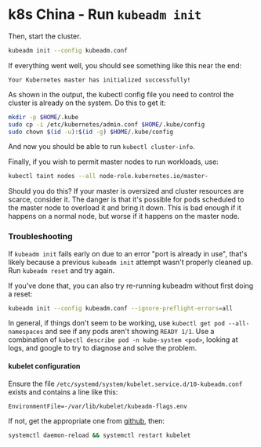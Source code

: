 # k8s China - Run `kubeadm init`

Then, start the cluster.

```bash
kubeadm init --config kubeadm.conf
```

If everything went well, you should see something like this near the end:

```
Your Kubernetes master has initialized successfully!
```

As shown in the output, the kubectl config file you need to control the cluster is already on the system. Do this to get it:

```bash
mkdir -p $HOME/.kube
sudo cp -i /etc/kubernetes/admin.conf $HOME/.kube/config
sudo chown $(id -u):$(id -g) $HOME/.kube/config
```

And now you should be able to run `kubectl cluster-info`.

Finally, if you wish to permit master nodes to run workloads, use:

```bash
kubectl taint nodes --all node-role.kubernetes.io/master-
```

Should you do this? If your master is oversized and cluster resources are scarce, consider it.  The danger is that it's possible for pods scheduled to the master node to overload it and bring it down.  This is bad enough if it happens on a normal node, but worse if it happens on the master node.


### Troubleshooting

If `kubeadm init` fails early on due to an error "port is already in use", that's likely because a previous `kubeadm init` attempt wasn't properly cleaned up. Run `kubeadm reset` and try again.

If you've done that, you can also try re-running kubeadm without first doing a reset:

```bash
kubeadm init --config kubeadm.conf --ignore-preflight-errors=all
```

In general, if things don't seem to be working, use `kubectl get pod --all-namespaces` and see if any pods aren't showing `READY 1/1`. Use a combination of `kubectl describe pod -n kube-system <pod>`, looking at logs, and google to try to diagnose and solve the problem.


#### kubelet configuration

Ensure the file `/etc/systemd/system/kubelet.service.d/10-kubeadm.conf` exists and contains a line like this:

```
EnvironmentFile=-/var/lib/kubelet/kubeadm-flags.env
```

If not, get the appropriate one from [github](https://github.com/kubernetes/kubernetes/tree/b930d7f9153f1c74a8927de3f061a448c2a5a98c/build/debs), then:

```bash
systemctl daemon-reload && systemctl restart kubelet
```
